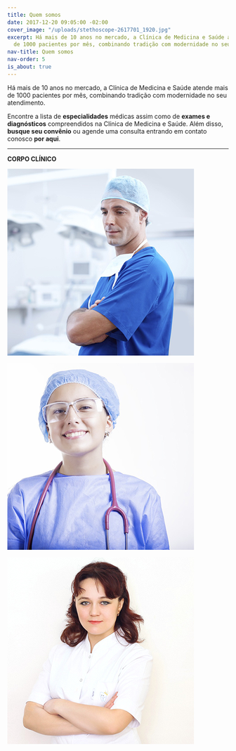 ```yaml
---
title: Quem somos
date: 2017-12-20 09:05:00 -02:00
cover_image: "/uploads/stethoscope-2617701_1920.jpg"
excerpt: Há mais de 10 anos no mercado, a Clínica de Medicina e Saúde atende mais
  de 1000 pacientes por mês, combinando tradição com modernidade no seu atendimento.
nav-title: Quem somos
nav-order: 5
is_about: true
---
```


Há mais de 10 anos no mercado, a Clínica de Medicina e Saúde atende mais de 1000 pacientes por mês, combinando tradição com modernidade no seu atendimento.

Encontre a lista de **especialidades** médicas assim como de **exames e diagnósticos** compreendidos na Clínica de Medicina e Saúde. Além disso, **busque seu convênio** ou agende uma consulta entrando em contato conosco **por aqui**.

---

**CORPO CLÍNICO**


![doctor-1149149_1280.jpg](/_uploads/doctor-1149149_1280.jpg)

![nurse-2019420_1280.jpg](/_uploads/nurse-2019420_1280.jpg)

![dentist-1191671_1280.jpg](/_uploads/dentist-1191671_1280.jpg)
